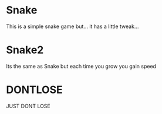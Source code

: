 # Snake
This is a simple snake game
but...
it has a little tweak...

# Snake2
Its the same as Snake but each time you grow you gain speed
# DONTLOSE
JUST DONT LOSE
